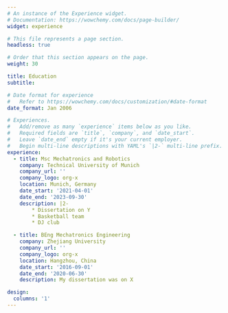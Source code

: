 ```yaml
---
# An instance of the Experience widget.
# Documentation: https://wowchemy.com/docs/page-builder/
widget: experience

# This file represents a page section.
headless: true

# Order that this section appears on the page.
weight: 30

title: Education
subtitle:

# Date format for experience
#   Refer to https://wowchemy.com/docs/customization/#date-format
date_format: Jan 2006

# Experiences.
#   Add/remove as many `experience` items below as you like.
#   Required fields are `title`, `company`, and `date_start`.
#   Leave `date_end` empty if it's your current employer.
#   Begin multi-line descriptions with YAML's `|2-` multi-line prefix.
experience:
  - title: Msc Mechatronics and Robotics
    company: Technical University of Munich
    company_url: ''
    company_logo: org-x
    location: Munich, Germany
    date_start: '2021-04-01'
    date_end: '2023-09-30'
    description: |2-
        * Dissertation on Y
        * Basketball team
        * DJ club

  - title: BEng Mechatronics Engineering
    company: Zhejiang University
    company_url: ''
    company_logo: org-x
    location: Hangzhou, China
    date_start: '2016-09-01'
    date_end: '2020-06-30'
    description: My dissertation was on X

design:
  columns: '1'
---
```

